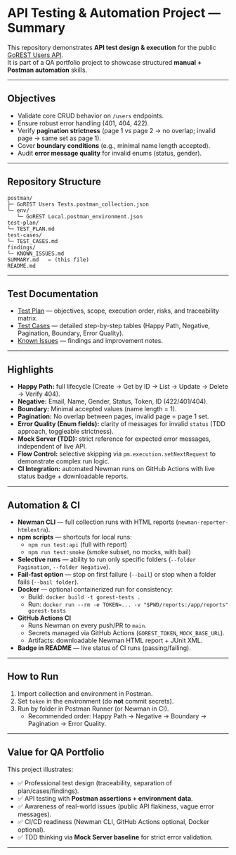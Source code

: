 # API Testing & Automation Project — Summary

This repository demonstrates **API test design & execution** for the public [GoREST Users API](https://gorest.co.in).  
It is part of a QA portfolio project to showcase structured **manual + Postman automation** skills.

---

## Objectives
- Validate core CRUD behavior on `/users` endpoints.
- Ensure robust error handling (401, 404, 422).
- Verify **pagination strictness** (page 1 vs page 2 → no overlap; invalid page → same set as page 1).
- Cover **boundary conditions** (e.g., minimal name length accepted).
- Audit **error message quality** for invalid enums (status, gender).

---

## Repository Structure
```
postman/
├─ GoREST Users Tests.postman_collection.json
└─ env/
   └─ GoREST Local.postman_environment.json
test-plan/
└─ TEST_PLAN.md
test-cases/
└─ TEST_CASES.md
findings/
└─ KNOWN_ISSUES.md
SUMMARY.md   ← (this file)
README.md
```

---

## Test Documentation
- [Test Plan](test-plan/TEST_PLAN.md) — objectives, scope, execution order, risks, and traceability matrix.  
- [Test Cases](test-cases/TEST_CASES.md) — detailed step-by-step tables (Happy Path, Negative, Pagination, Boundary, Error Quality).  
- [Known Issues](findings/KNOWN_ISSUES.md) — findings and improvement notes.

---

## Highlights
- **Happy Path:** full lifecycle (Create → Get by ID → List → Update → Delete → Verify 404).  
- **Negative:** Email, Name, Gender, Status, Token, ID (422/401/404).  
- **Boundary:** Minimal accepted values (name length = 1).  
- **Pagination:** No overlap between pages, invalid page = page 1 set.  
- **Error Quality (Enum fields):** clarity of messages for invalid `status` (TDD approach, toggleable strictness).  
- **Mock Server (TDD):** strict reference for expected error messages, independent of live API.
- **Flow Control:** selective skipping via `pm.execution.setNextRequest` to demonstrate complex run logic.
- **CI Integration:** automated Newman runs on GitHub Actions with live status badge + downloadable reports.

---

## Automation & CI

- **Newman CLI** — full collection runs with HTML reports (`newman-reporter-htmlextra`).
- **npm scripts** — shortcuts for local runs:
  - `npm run test:api` (full with report)
  - `npm run test:smoke` (smoke subset, no mocks, with bail)
- **Selective runs** — ability to run only specific folders (`--folder Pagination`, `--folder Negative`).
- **Fail-fast option** — stop on first failure (`--bail`) or stop when a folder fails (`--bail folder`).
- **Docker** — optional containerized run for consistency:
  - Build: `docker build -t gorest-tests .`
  - Run: `docker run --rm -e TOKEN=... -v "$PWD/reports:/app/reports" gorest-tests`
- **GitHub Actions CI**  
  - Runs Newman on every push/PR to `main`.  
  - Secrets managed via GitHub Actions (`GOREST_TOKEN`, `MOCK_BASE_URL`).  
  - Artifacts: downloadable Newman HTML report + JUnit XML.  
- **Badge in README** — live status of CI runs (passing/failing).

---

## How to Run
1. Import collection and environment in Postman.  
2. Set `token` in the environment (do **not** commit secrets).  
3. Run by folder in Postman Runner (or Newman in CI).  
   - Recommended order: Happy Path → Negative → Boundary → Pagination → Error Quality.  

---

## Value for QA Portfolio
This project illustrates:
- ✅ Professional test design (traceability, separation of plan/cases/findings).  
- ✅ API testing with **Postman assertions + environment data**.  
- ✅ Awareness of real-world issues (public API flakiness, vague error messages).  
- ✅ CI/CD readiness (Newman CLI, GitHub Actions optional, Docker optional).  
- ✅ TDD thinking via **Mock Server baseline** for strict error validation.  

---

